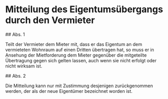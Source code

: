# Mitteilung des Eigentumsübergangs durch den Vermieter



\#\# Abs. 1

 Teilt der Vermieter dem Mieter mit, dass er das Eigentum an dem vermieteten Wohnraum auf einen Dritten übertragen hat, so muss er in Ansehung der Mietforderung dem Mieter gegenüber die mitgeteilte Übertragung gegen sich gelten lassen, auch wenn sie nicht erfolgt oder nicht wirksam ist.

\#\# Abs. 2

 Die Mitteilung kann nur mit Zustimmung desjenigen zurückgenommen werden, der als der neue Eigentümer bezeichnet worden ist. 

